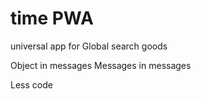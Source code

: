 # time PWA 
universal app for Global search goods

Object in messages
Messages in messages

Less code

